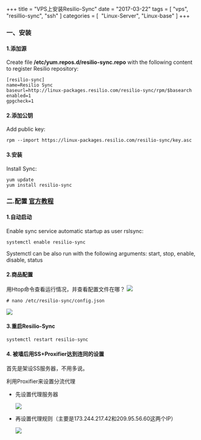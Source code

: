 +++
title = "VPS上安装Resilio-Sync"
date = "2017-03-22"
tags = [ "vps", "resillio-sync", "ssh" ]
categories = [
​	"Linux-Server",
​    "Linux-base"
]
+++

### 一、安装
#### 1.添加源
Create file **/etc/yum.repos.d/resilio-sync.repo** with the following content to register Resilio repository:

```
[resilio-sync]
name=Resilio Sync
baseurl=http://linux-packages.resilio.com/resilio-sync/rpm/$basearch
enabled=1
gpgcheck=1
```

 <!-- more -->

#### 2.添加公钥
Add public key:
```
rpm --import https://linux-packages.resilio.com/resilio-sync/key.asc
```
#### 3.安装
Install Sync:
```
yum update
yum install resilio-sync
```
### 二.配置 **[官方教程](https://help.getsync.com/hc/en-us/articles/206178924-Installing-Sync-package-on-Linux)**

#### 1.自动启动
Enable sync service automatic startup as user rslsync:
```
systemctl enable resilio-sync
```
Systemctl can be also run with the following arguments: start, stop, enable, disable, status

#### 2.商品配置
用Htop命令查看运行情况，并查看配置文件在哪？
![](http://p.xbay.top/snipaste_20170322_175233.png)
```
# nano /etc/resilio-sync/config.json
```
![](http://p.xbay.top/snipaste_20170322_175155.png)
#### 3.重启Resilio-Sync
```
systemctl restart resilio-sync
```

#### 4. 被墙后用SS+Proxifier达到连同的设置

首先是架设SS服务器，不用多说。

利用Proxifier来设置分流代理

* 先设置代理服务器

  ![](http://p.jtree.cc/blog/20181205131855.png?imageslim)

* 再设置代理规则（主要是173.244.217.42和209.95.56.60这两个IP）

  ![](http://p.jtree.cc/blog/20181205131918.png?imageslim)


